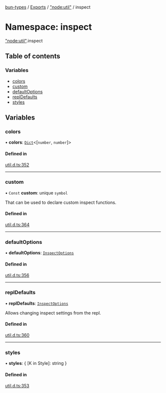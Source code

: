[bun-types](https://github.com/oven-sh/bun-types/blob/master/api-docs/README.md) / [Exports](https://github.com/oven-sh/bun-types/blob/master/api-docs/modules.md) / ["node:util"](https://github.com/oven-sh/bun-types/blob/master/api-docs/modules/node_util_.md) / inspect

# Namespace: inspect

["node:util"](https://github.com/oven-sh/bun-types/blob/master/api-docs/modules/node_util_.md).inspect

## Table of contents

### Variables

- [colors](https://github.com/oven-sh/bun-types/blob/master/api-docs/modules/node_util_.inspect.md#colors)
- [custom](https://github.com/oven-sh/bun-types/blob/master/api-docs/modules/node_util_.inspect.md#custom)
- [defaultOptions](https://github.com/oven-sh/bun-types/blob/master/api-docs/modules/node_util_.inspect.md#defaultoptions)
- [replDefaults](https://github.com/oven-sh/bun-types/blob/master/api-docs/modules/node_util_.inspect.md#repldefaults)
- [styles](https://github.com/oven-sh/bun-types/blob/master/api-docs/modules/node_util_.inspect.md#styles)

## Variables

### colors

• **colors**: [`Dict`](https://github.com/oven-sh/bun-types/blob/master/api-docs/interfaces/Dict.md)<[`number`, `number`]\>

#### Defined in

[util.d.ts:352](https://github.com/valgaze/bun-types/blob/6f8dbf8/util.d.ts#L352)

___

### custom

• `Const` **custom**: unique `symbol`

That can be used to declare custom inspect functions.

#### Defined in

[util.d.ts:364](https://github.com/valgaze/bun-types/blob/6f8dbf8/util.d.ts#L364)

___

### defaultOptions

• **defaultOptions**: [`InspectOptions`](https://github.com/oven-sh/bun-types/blob/master/api-docs/interfaces/util_.InspectOptions.md)

#### Defined in

[util.d.ts:356](https://github.com/valgaze/bun-types/blob/6f8dbf8/util.d.ts#L356)

___

### replDefaults

• **replDefaults**: [`InspectOptions`](https://github.com/oven-sh/bun-types/blob/master/api-docs/interfaces/util_.InspectOptions.md)

Allows changing inspect settings from the repl.

#### Defined in

[util.d.ts:360](https://github.com/valgaze/bun-types/blob/6f8dbf8/util.d.ts#L360)

___

### styles

• **styles**: { [K in Style]: string }

#### Defined in

[util.d.ts:353](https://github.com/valgaze/bun-types/blob/6f8dbf8/util.d.ts#L353)

